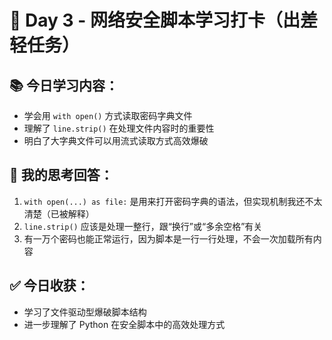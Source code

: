 # 📅 Day 3 - 网络安全脚本学习打卡（出差轻任务）

## 📚 今日学习内容：
- 学会用 `with open()` 方式读取密码字典文件
- 理解了 `line.strip()` 在处理文件内容时的重要性
- 明白了大字典文件可以用流式读取方式高效爆破

## 🧠 我的思考回答：
1. `with open(...) as file:` 是用来打开密码字典的语法，但实现机制我还不太清楚（已被解释）
2. `line.strip()` 应该是处理一整行，跟“换行”或“多余空格”有关
3. 有一万个密码也能正常运行，因为脚本是一行一行处理，不会一次加载所有内容

## ✅ 今日收获：
- 学习了文件驱动型爆破脚本结构
- 进一步理解了 Python 在安全脚本中的高效处理方式
